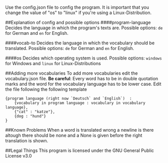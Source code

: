 Use the config.json file to config the program.
It is important that you change the value of "os" to "linux" if you're using a Linux-Distribution.


##Explanation of config and possible options
####program-language
Decides the language in which the program's texts are. Possible options: `de` for German and `en` for English.

####vocab-to
Decides the language in which the vocabulary should be translated. Possible options: `de` for German and `en` for English.

####os
Decides which operating system is used. Possible options: `windows` for Windows and `linux` for Linux-Distributions

##Adding more vocabularies
To add more vocabularies edit the vocabulary.json file. **Be careful**: Every word has to be in double quotation marks and 
the word for the vocabulary language has to be lower case. Edit the file following the following template

    {program language (right now `Deutsch` and `English`)  :
        {vocabulary in program language : vocabulary in vocabulary language},
        {"cat" : "katze"},
        {dog : "hund"}
    }

##Known Problems
When a word is translated wrong a newline is there altough there should be none and a None is given before the right 
translation is shown.

##Legal Things
This program is licensed under the GNU General Public License v3.0
